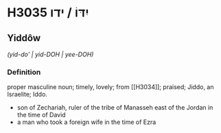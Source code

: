 # H3035 יִדּוֹ / ידו

## Yiddôw

_(yid-do' | yid-DOH | yee-DOH)_

### Definition

proper masculine noun; timely, lovely; from [[H3034]]; praised; Jiddo, an Israelite; Iddo.

- son of Zechariah, ruler of the tribe of Manasseh east of the Jordan in the time of David
- a man who took a foreign wife in the time of Ezra
